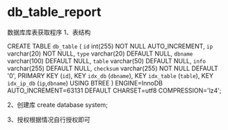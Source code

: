 # db_table_report
数据库库表获取程序
1、表结构

CREATE TABLE `db_table` (
  `id` int(255) NOT NULL AUTO_INCREMENT,
  `ip` varchar(20) NOT NULL,
  `type` varchar(20) DEFAULT NULL,
  `dbname` varchar(100) DEFAULT NULL,
  `table` varchar(50) DEFAULT NULL,
  `info` varchar(255) DEFAULT NULL,
  `checksum` varchar(255) NOT NULL DEFAULT '0',
  PRIMARY KEY (`id`),
  KEY `idx_db` (`dbname`),
  KEY `idx_table` (`table`),
  KEY `idx_ip_db` (`ip`,`dbname`) USING BTREE
) ENGINE=InnoDB AUTO_INCREMENT=63131 DEFAULT CHARSET=utf8 COMPRESSION='lz4';

2、创建库
create database system;

3、授权根据情况自行授权即可
